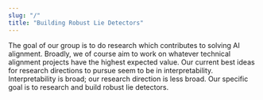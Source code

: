 ```yaml
---
slug: "/"
title: "Building Robust Lie Detectors"
---
```


The goal of our group is to do research which contributes to solving AI alignment. Broadly, we of course aim to work on whatever technical alignment projects have the highest expected value. Our current best ideas for research directions to pursue seem to be in interpretability. Interpretability is broad; our research direction is less broad. Our specific goal is to research and build robust lie detectors.